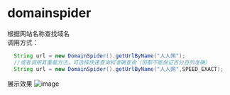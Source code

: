 # domainspider
根据网站名称查找域名<br/>
调用方式：
```java
  String url = new DomainSpider().getUrlByName("人人网");
  //或者调用其重载方法，可选择快速查询和准确查询（但都不能保证百分百的准确）
  String url = new DomainSpider().getUrlByName("人人网",SPEED_EXACT);
```
展示效果
![image](https://github.com/Jhinwins/domainspider/blob/master/imgs/show.PNG)
